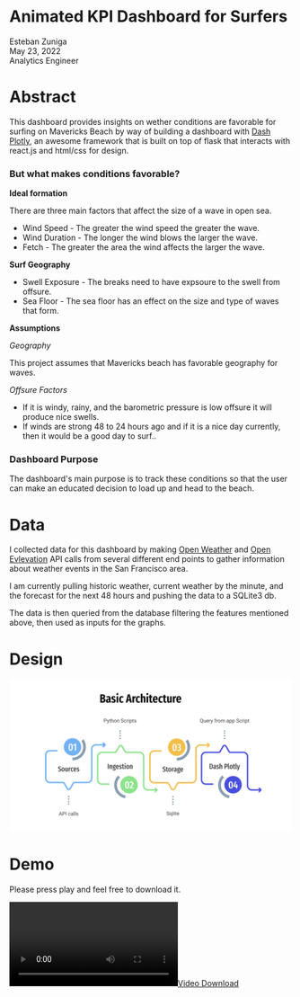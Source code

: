 # Animated KPI Dashboard for Surfers

Esteban Zuniga <br>
May 23, 2022 <br>
Analytics Engineer 

# Abstract

This dashboard provides insights on wether conditions are favorable for surfing on Mavericks Beach by way of building a dashboard with [Dash Plotly](https://plotly.com/dash/), an awesome framework that is built on top of flask that interacts with react.js and html/css for design.

### But what makes conditions favorable? 

**Ideal formation**

There are three main factors that affect the size of a wave in open sea.

- Wind Speed - The greater the wind speed the greater the wave.
- Wind Duration - The longer the wind blows the larger the wave.
- Fetch - The greater the area the wind affects the larger the wave.

**Surf Geography**

- Swell Exposure - The breaks need to have expsoure to the swell from offsure.
- Sea Floor - The sea floor has an effect on the size and type of waves that form.

**Assumptions**

*Geography*

This project assumes that Mavericks beach has favorable geography for waves.

*Offsure Factors*

 - If it is windy, rainy, and the barometric pressure is low offsure it will produce nice swells. 
 - If winds are strong 48 to 24 hours ago and if it is a nice day currently, then it would be a good day to surf..

### Dashboard Purpose

The dashboard's main purpose is to track these conditions so that the user can make an educated decision to load up and head to the beach.

# Data
I collected data for this dashboard by making [Open Weather](https://openweathermap.org/api) and [Open Evlevation](https://open-elevation.com/) API calls from several different end points to gather information about weather events in the San Francisco area. 

I am currently pulling historic weather, current weather by the minute, and the forecast for the next 48 hours and pushing the data to a SQLite3 db.

The data is then queried from the database filtering the features mentioned above, 
then used as inputs for the graphs.

# Design

![main](/images/design.png) 

# Demo
Please press play and feel free to download it.

[![Video Download](/images/dash-recording.mov)](https://user-images.githubusercontent.com/60893597/169880535-5a1b2c36-4dec-4701-b8b1-e10bc1544803.mov)


